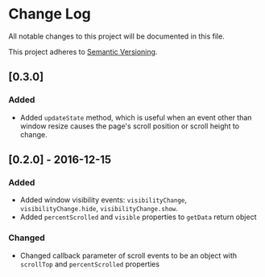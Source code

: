 # Change Log
All notable changes to this project will be documented in this file.

This project adheres to [Semantic Versioning](http://semver.org/).

## [0.3.0]
### Added
- Added `updateState` method, which is useful when an event other than window resize causes the page's scroll position or scroll height to change.

## [0.2.0] - 2016-12-15
### Added
- Added window visibility events: `visibilityChange`, `visibilityChange.hide`, `visibilityChange.show`.
- Added `percentScrolled` and `visible` properties to `getData` return object

### Changed
- Changed callback parameter of scroll events to be an object with `scrollTop` and `percentScrolled` properties
